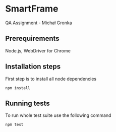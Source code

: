 # SmartFrame

QA Assignment - Michał Gronka

## Prerequirements

Node.js, WebDriver for Chrome

## Installation steps

First step is to install all node dependencies

```
npm install
```

## Running tests

To run whole test suite use the following command

```
npm test
```
